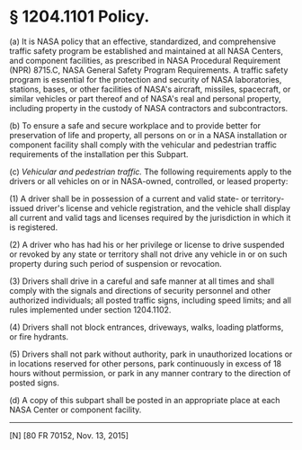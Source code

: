 # § 1204.1101   Policy.

(a) It is NASA policy that an effective, standardized, and comprehensive traffic safety program be established and maintained at all NASA Centers, and component facilities, as prescribed in NASA Procedural Requirement (NPR) 8715.C, NASA General Safety Program Requirements. A traffic safety program is essential for the protection and security of NASA laboratories, stations, bases, or other facilities of NASA's aircraft, missiles, spacecraft, or similar vehicles or part thereof and of NASA's real and personal property, including property in the custody of NASA contractors and subcontractors.


(b) To ensure a safe and secure workplace and to provide better for preservation of life and property, all persons on or in a NASA installation or component facility shall comply with the vehicular and pedestrian traffic requirements of the installation per this Subpart.


(c) *Vehicular and pedestrian traffic.* The following requirements apply to the drivers or all vehicles on or in NASA-owned, controlled, or leased property:


(1) A driver shall be in possession of a current and valid state- or territory-issued driver's license and vehicle registration, and the vehicle shall display all current and valid tags and licenses required by the jurisdiction in which it is registered.


(2) A driver who has had his or her privilege or license to drive suspended or revoked by any state or territory shall not drive any vehicle in or on such property during such period of suspension or revocation.


(3) Drivers shall drive in a careful and safe manner at all times and shall comply with the signals and directions of security personnel and other authorized individuals; all posted traffic signs, including speed limits; and all rules implemented under section 1204.1102.


(4) Drivers shall not block entrances, driveways, walks, loading platforms, or fire hydrants.


(5) Drivers shall not park without authority, park in unauthorized locations or in locations reserved for other persons, park continuously in excess of 18 hours without permission, or park in any manner contrary to the direction of posted signs.


(d) A copy of this subpart shall be posted in an appropriate place at each NASA Center or component facility.



---

[N] [80 FR 70152, Nov. 13, 2015]




